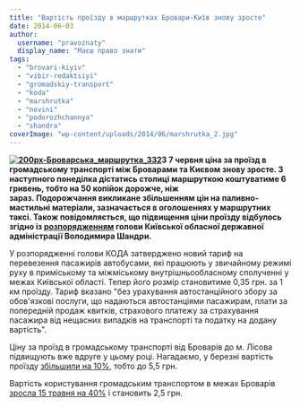 ```yaml
---
title: "Вартість проїзду в маршрутках Бровари-Київ знову зросте"
date: 2014-06-03
author: 
  username: "pravoznaty"
  display_name: "Маєш право знати"
tags: 
  - "brovari-kiyiv"
  - "vibir-redaktsiyi"
  - "gromadskiy-transport"
  - "koda"
  - "marshrutka"
  - "novini"
  - "podorozhchannya"
  - "shandra"
coverImage: "wp-content/uploads/2014/06/marshrutka_2.jpg"
---
```


**[![200px-Броварська_маршрутка_332](https://mpz.brovary.org/wp-content/uploads/2014/06/200px-Brovarska_marshrutka_332.jpg)](https://mpz.brovary.org/wp-content/uploads/2014/06/200px-Brovarska_marshrutka_332.jpg)З 7 червня ціна за проїзд в громадському транспорті між Броварами та Києвом знову зросте. З наступного понеділка дістатись столиці маршруткою коштуватиме 6 гривень, тобто на 50 копійок дорожче, ніж зараз. Подорожчання викликане збільшенням цін на паливно-мастильні матеріали, зазначається в оголошеннях у маршрутних таксі. Також повідомляється, що підвищення ціни проїзду відбулось згідно із [розпорядженням](https://koda.gov.ua/normdoc/manager/document/id/4495) голови Київської обласної державної адміністрації Володимира Шандри.**

У розпорядженні голови КОДА затверджено новий тариф на перевезення пасажирів автобусами, які працюють у звичайному режимі руху в приміському та міжміському внутрішньообласному сполученні у межах Київської області. Тепер його розмір становитиме 0,35 грн. за 1 км проїзду. Тариф вказано "без урахування автостанційного збору за обов'язкові послуги, що надаються автостанціями пасажирам, плати за попередній продаж квитків, страхового платежу за страхування пасажира від нещасних випадків на транспорті та податку на додану вартість".

Ціну за проїзд в громадському транспорті від Броварів до м. Лісова підвищують вже вдруге у цьому році. Нагадаємо, у березні вартість проїзду [збільшили на 10%](https://mpz.brovary.org/u-brovarah-podorozhchav-proyizd-v-gromadskomu-transporti/), тобто до 5,5 грн.

Вартість користування громадським транспортом в межах Броварів [зросла 15 травня на 40%](https://mpz.brovary.org/u-brovarah-podorozhchav-proyizd-v-gromadskomu-transporti/) і становить 2,5 грн.
